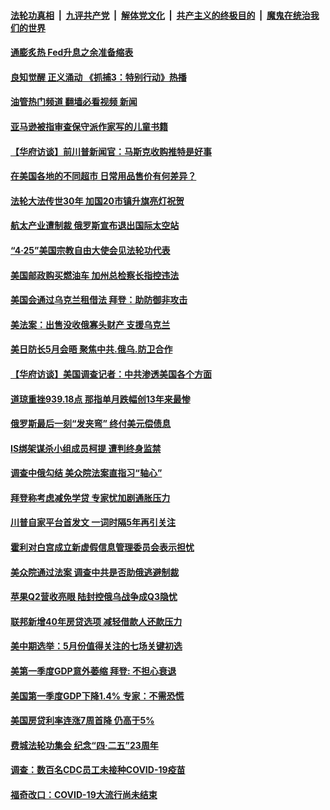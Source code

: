 ####  [法轮功真相](../../../../basic/blob/master/README.md?t=05022231) &nbsp;|&nbsp; [九评共产党](../../../../9ping.md/blob/master/README.md?t=05022231) &nbsp;|&nbsp; [解体党文化](../../../../jtdwh.md/blob/master/README.md?t=05022231)  &nbsp;|&nbsp; [共产主义的终极目的](../../../../gczydzjmd.md/blob/master/README.md?t=05022231) &nbsp;|&nbsp; [魔鬼在统治我们的世界](../../../../mgztzwmdsj.md/blob/master/README.md?t=05022231) 

#### [通膨炙热 Fed升息之余准备缩表](../pages/prog203/a103415373.md?t=05022231) 

#### [良知觉醒 正义涌动 《抓捕3：特别行动》热播](../pages/prog203/a103413927.md?t=05022231) 

#### [油管热门频道 翻墙必看视频 新闻](http://45.76.130.85:81/youtube.html?05022231)

#### [亚马逊被指审查保守派作家写的儿童书籍](../pages/prog203/a103415026.md?t=05022231) 

#### [【华府访谈】前川普新闻官：马斯克收购推特是好事](../pages/prog203/a103415008.md?t=05022231) 

#### [在美国各地的不同超市 日常用品售价有何差异？](../pages/prog203/a103414940.md?t=05022231) 

#### [法轮大法传世30年 加国20市镇升旗亮灯祝贺](../pages/prog203/a103414939.md?t=05022231) 

#### [航太产业遭制裁 俄罗斯宣布退出国际太空站](../pages/prog203/a103414858.md?t=05022231) 

#### [“4·25”美国宗教自由大使会见法轮功代表](../pages/prog203/a103414692.md?t=05022231) 

#### [美国邮政购买燃油车 加州总检察长指控违法](../pages/prog203/a103414492.md?t=05022231) 

#### [美国会通过乌克兰租借法 拜登：助防御非攻击](../pages/prog203/a103414496.md?t=05022231) 

#### [美法案：出售没收俄寡头财产 支援乌克兰](../pages/prog203/a103414378.md?t=05022231) 

#### [美日防长5月会晤 聚焦中共.俄乌.防卫合作](../pages/prog203/a103414342.md?t=05022231) 

#### [【华府访谈】美国调查记者：中共渗透美国各个方面](../pages/prog203/a103414345.md?t=05022231) 

#### [道琼重挫939.18点 那指单月跌幅创13年来最惨](../pages/prog203/a103414175.md?t=05022231) 

#### [俄罗斯最后一刻“发夹弯”  终付美元偿债息](../pages/prog203/a103414159.md?t=05022231) 

#### [IS绑架谋杀小组成员柯提 遭判终身监禁](../pages/prog203/a103414089.md?t=05022231) 

#### [调查中俄勾结 美众院法案直指习“轴心”](../pages/prog203/a103413912.md?t=05022231) 

#### [拜登称考虑减免学贷 专家忧加剧通胀压力](../pages/prog203/a103413873.md?t=05022231) 

#### [川普自家平台首发文 一词时隔5年再引关注](../pages/prog203/a103413793.md?t=05022231) 

#### [霍利对白宫成立新虚假信息管理委员会表示担忧](../pages/prog203/a103413709.md?t=05022231) 

#### [美众院通过法案 调查中共是否助俄逃避制裁](../pages/prog203/a103413697.md?t=05022231) 

#### [苹果Q2营收亮眼 陆封控俄乌战争成Q3隐忧](../pages/prog203/a103413505.md?t=05022231) 

#### [联邦新增40年房贷选项 减轻借款人还款压力](../pages/prog203/a103413278.md?t=05022231) 

#### [美中期选举：5月份值得关注的七场关键初选](../pages/prog203/a103413033.md?t=05022231) 

#### [美第一季度GDP意外萎缩 拜登: 不担心衰退](../pages/prog203/a103412885.md?t=05022231) 

#### [美国第一季度GDP下降1.4% 专家：不需恐慌](../pages/prog203/a103412806.md?t=05022231) 

#### [美国房贷利率连涨7周首降 仍高于5%](../pages/prog203/a103412803.md?t=05022231) 

#### [费城法轮功集会 纪念“四‧二五”23周年](../pages/prog203/a103412812.md?t=05022231) 

#### [调查：数百名CDC员工未接种COVID-19疫苗](../pages/prog203/a103412789.md?t=05022231) 

#### [福奇改口：COVID-19大流行尚未结束](../pages/prog203/a103412780.md?t=05022231) 

<img src='http://gfw-breaker.win/goodnews/indexes/prog203.md' width='0px' height='0px'/>
